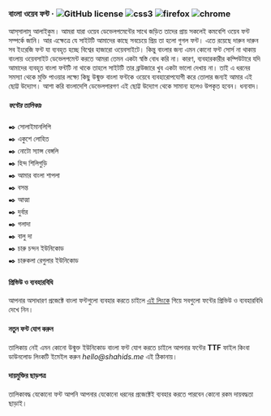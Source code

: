 ### বাংলা ওয়েব ফন্ট &middot; ![GitHub license](https://img.shields.io/badge/license-MIT-blue.svg) ![css3](https://img.shields.io/badge/css3-%E2%9C%94-blue.svg) ![firefox](https://img.shields.io/badge/firefox-%E2%9C%94-green.svg) ![chrome](https://img.shields.io/badge/chrome-%E2%9C%94-green.svg)

আস্‌সালামু আলাইকুম। আমরা যারা ওয়েব ডেভেলপমেন্টের সাথে জড়িত তাদের প্রায় সকলেই কমবেশি ওয়েব ফন্ট সম্পর্কে জানি। আর এক্ষেত্রে যে সাইটটি আমাদের কাছে সবচেয়ে প্রিয় তা হলো গুগল ফন্ট। এতে রয়েছে দারুন দারুন সব ইংরেজি ফন্ট যা ব্যবহৃত হচ্ছে বিশ্বের হাজারো ওয়েবসাইটে। কিন্তু বাংলার জন্য এমন কোনো ফন্ট সোর্স না থাকায় বাংলায় ওয়েবসাইট ডেভেলপমেন্ট করতে আমরা তেমন একটা স্বস্তি বোধ করি না। কারণ, ব্যবহারকারীর কম্পিউটারে যদি আমাদের ব্যবহৃত বাংলা ফন্টটি না থাকে তাহলে সাইটটি তার ব্রাউজারে খুব একটা ভালো দেখায় না। তাই এ ধরনের সমস্যা থেকে মুক্তি পাওয়ার লক্ষ্যে কিছু উন্মুক্ত বাংলা ফন্টকে ওয়েবে ব্যবহারোপযোগী করে তোলার জন্যই আমার এই ছোট্ট উদ্যোগ। আশা করি বাংলাদেশি ডেভেলপারগণ এই ছোট্ট উদ্যোগ থেকে সামান্য হলেও উপকৃত হবেন। ধন্যবাদ।

##### ফন্টের তালিকাঃ

:black_nib: সোলাইমানলিপি <br/>
:black_nib: একুশে লোহিত <br/>
:black_nib: নোটো স্যান্স বেঙ্গলি <br/>
:black_nib: হিন্দ শিলিগুড়ি <br/>
:black_nib: আমার বাংলা শাপলা <br/>
:black_nib: বসন্ত <br/>
:black_nib: আত্মা <br/>
:black_nib: দুর্বার <br/>
:black_nib: গলাদা <br/>
:black_nib: বালু দা <br/>
:black_nib: চারু চন্দন ইউনিকোড <br/>
:black_nib: চারুকলা রেগুলার ইউনিকোড

#### প্রিভিউ ও ব্যবহারবিধি

আপনার অসাধারণ প্রজেক্টে বাংলা ফন্টগুলো ব্যবহার করতে চাইলে <a href="http://fonts.shahids.me" target="_blank">এই লিংকে</a> গিয়ে সবগুলো ফন্টের প্রিভিউ ও ব্যবহারবিধি দেখে নিন।

#### নতুন ফন্ট যোগ করুন

তালিকায় নেই এমন কোনো উন্মুক্ত ইউনিকোড বাংলা ফন্ট যোগ করতে চাইলে আপনার ফন্টের **TTF** ফাইল কিংবা ডাউনলোড লিংকটি ইমেইল করুন _hello@shahids.me_ এই ঠিকানায়।

#### দায়মুক্তির ছাড়পত্র

তালিকাবদ্ধ যেকোনো ফন্ট আপনি আপনার যেকোনো ধরনের প্রজেক্টেই ব্যবহার করতে পারবেন কোনো রকম দায়বদ্ধতা ছাড়াই।
